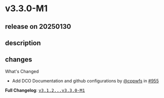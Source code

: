 # v3.3.0-M1

## release on 20250130
## description
## changes
What's Changed

* Add DCO Documentation and github configurations by <a class="user-mention notranslate" data-hovercard-type="user" data-hovercard-url="/users/cppwfs/hovercard" data-octo-click="hovercard-link-click" data-octo-dimensions="link_type:self" href="https://github.com/cppwfs">@cppwfs</a> in <a class="issue-link js-issue-link" data-error-text="Failed to load title" data-id="2785054582" data-permission-text="Title is private" data-url="https://github.com/spring-cloud/spring-cloud-task/issues/955" data-hovercard-type="pull_request" data-hovercard-url="/spring-cloud/spring-cloud-task/pull/955/hovercard" href="https://github.com/spring-cloud/spring-cloud-task/pull/955">#955</a>

<strong>Full Changelog</strong>: <a class="commit-link" href="https://github.com/spring-cloud/spring-cloud-task/compare/v3.1.2...v3.3.0-M1"><tt>v3.1.2...v3.3.0-M1</tt></a>

